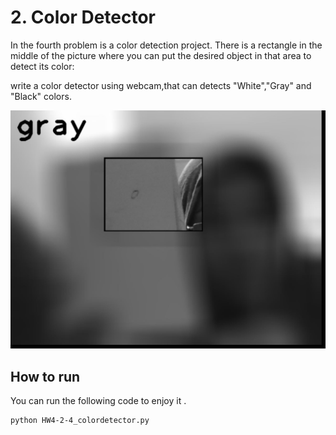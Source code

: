 # 2. Color Detector 

In the fourth problem is a color detection project. There is a rectangle in the middle of the picture where you can put the desired object in that area to detect its color:

write a color detector using webcam,that can detects "White","Gray" and "Black" colors.

![Alt text](color.jpg)

## How to run

You can run the following code to enjoy it . 




```
python HW4-2-4_colordetector.py
```
